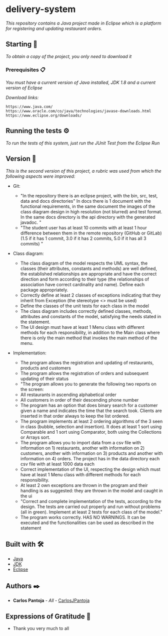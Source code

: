 # delivery-system

_This repository contains a Java project made in Eclipse which is a platform for registering and updating restaurant orders._

## Starting 🚀

_To obtain a copy of the project, you only need to download it_

### Prerequisites 📋

_You must have a current version of Java installed, JDK 1.8 and a current version of Eclipse_

_Download links:_

```
https://www.java.com/
https://www.oracle.com/co/java/technologies/javase-downloads.html
https://www.eclipse.org/downloads/
```

## Running the tests ⚙️

_To run the tests of this system, just run the JUnit Test from the Eclipse Run_

## Version 📌

_This is the second version of this project, a rubric was used from which the following aspects were improved:_

* Git:
  * "In the repository there is an eclipse project, with the bin, src, test, data and docs directories" In docs there is 1 document with the functional requirements, in the same document the images of the class diagram design in high resolution (not blurred) and test format. In the same docs directory is the api directory with the generated javadoc. "
  * "The student user has at least 10 commits with at least 1 hour difference between them in the remote repository (GitHub or GitLab) (1.5 if it has 1 commit, 3.0 if it has 2 commits, 5.0 if it has all 3 commits) "

* Class diagram:
  * The class diagram of the model respects the UML syntax, the classes (their attributes, constants and methods) are well defined, the established relationships are appropriate and have the correct direction and form according to their type (the relationships of association have correct cardinality and name). Define each package appropriately.
  * Correctly define at least 2 classes of exceptions indicating that they inherit from Exception (the stereotype <<Exception>> must be used)
  * Define the classes of the unit tests for each class in the model
  * The class diagram includes correctly defined classes, methods, attributes and constants of the model, satisfying the needs stated in the statement.
  * The UI design must have at least 1 Menu class with different methods for each responsibility, in addition to the Main class where there is only the main method that invokes  the main method of the menu.

* Implementation:
  * The program allows the registration and updating of restaurants, products and customers
  * The program allows the registration of orders and subsequent updating of their status
  * "The program allows you to generate the following two reports on the screen:
  * All restaurants in ascending alphabetical order
  * All customers in order of their descending phone number
  * The program has an option that does binary search for a customer given a name and indicates the time that the search took. Clients are inserted in that order always to keep the list ordered.
  * The program implements at least 2 ordering algorithms of the 3 seen in class (bubble, selection and insertion). It does at least 1 sort using Comparable and 1 sort using Comparator, both using the Collections or Arrays sort.
  * The program allows you to import data from a csv file with information on 1) restaurants, another with information on 2) customers, another with information on 3) products and another with information on 4) orders. The project has in the data directory each csv file with at least 1000 data each
  * Correct implementation of the UI, respecting the design which must have at least 1 Menu class with different methods for each responsibility.
  * At least 2 own exceptions are thrown in the program and their handling is as suggested: they are thrown in the model and caught in the ui
  * "Correct and complete implementation of the tests, according to the design. The tests are carried out properly and run without problems (all in green). Implement at least 2 tests for each class of the model."
  * The program works correctly. HAS NO WARNINGS. It can be executed and the functionalities can be used as described in the statement

## Built with 🛠️

* [Java](https://www.java.com/)
* [JDK](https://www.oracle.com/co/java/technologies/javase-downloads.html)
* [Eclipse](https://www.eclipse.org/downloads/)

## Authors ✒️

* **Carlos Pantoja** - *All* - [CarlosJPantoja](https://github.com/CarlosJPantoja)

## Expressions of Gratitude 🎁

* Thank you very much to all

